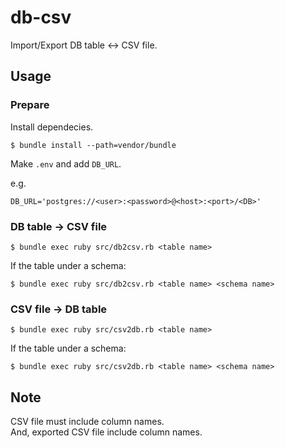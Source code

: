 # db-csv

Import/Export DB table <-> CSV file.

## Usage

### Prepare

Install dependecies.

```
$ bundle install --path=vendor/bundle
```

Make `.env` and add `DB_URL`.

e.g.

```
DB_URL='postgres://<user>:<password>@<host>:<port>/<DB>'
```

### DB table -> CSV file

```
$ bundle exec ruby src/db2csv.rb <table name>
```

If the table under a schema:

```
$ bundle exec ruby src/db2csv.rb <table name> <schema name>
```

### CSV file -> DB table

```
$ bundle exec ruby src/csv2db.rb <table name>
```

If the table under a schema:

```
$ bundle exec ruby src/csv2db.rb <table name> <schema name>
```

## Note

CSV file must include column names.  
And, exported CSV file include column names.
